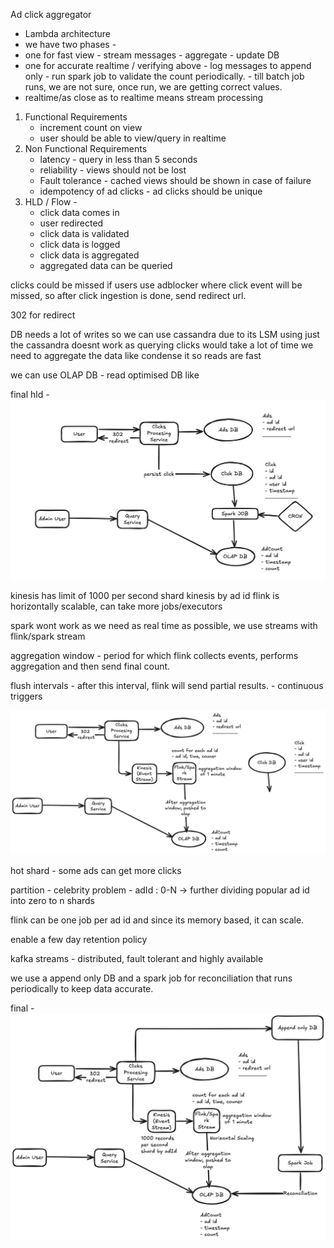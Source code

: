 Ad click aggregator

- Lambda architecture
- we have two phases -
- one for fast view - stream messages - aggregate - update DB
- one for accurate realtime / verifying above - log messages to append only - run spark job to validate the count periodically. - till batch job runs, we are not sure, once run, we are getting correct values.
- realtime/as close as to realtime means stream processing



1. Functional Requirements
    - increment count on view
    - user should be able to view/query in realtime
2. Non Functional Requirements
    - latency - query in less than 5 seconds
    - reliability - views should not be lost
    - Fault tolerance - cached views should be shown in case of failure
    - idempotency of ad clicks - ad clicks should be unique
3. HLD / Flow -
    - click data comes in
    - user redirected
    - click data is validated
    - click data is logged
    - click data is aggregated
    - aggregated data can be queried

clicks could be missed if users use adblocker where click event will be missed, so after click ingestion is done, send redirect url. 

302 for redirect

DB needs a lot of writes so we can use cassandra due to its LSM 
using just the cassandra doesnt work as querying clicks would take a lot of time
we need to aggregate the data like condense it so reads are fast

we can use OLAP DB - read optimised DB like 

final hld - 
![img](https://github.com/iamfuckingsuhas/sysdesignnotes/blob/main/Assets/adcounterprima.png)

kinesis has limit of 1000 per second
shard kinesis by ad id
flink is horizontally scalable, can take more jobs/executors



spark wont work as we need as real time as possible, we use streams with flink/spark stream

aggregation window - period for which flink collects events, performs aggregation and then send final count. 

flush intervals - after this interval, flink will send partial results. - continuous triggers

![img](https://github.com/iamfuckingsuhas/sysdesignnotes/blob/main/Assets/adclickaggregatorsecond.png)

hot shard - some ads can get more clicks

partition - celebrity problem - adId : 0-N -> further dividing popular ad id into zero to n shards

flink can be one job per ad id and since its memory based, it can scale.

enable a few day retention policy 

kafka streams - distributed, fault tolerant and highly available

we use a append only DB and a spark job for reconciliation that runs periodically to keep data accurate.

final - 
![img](https://github.com/iamfuckingsuhas/sysdesignnotes/blob/main/Assets/adaggregatorfinal.png)

